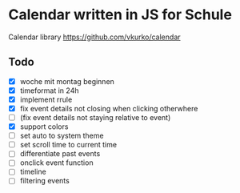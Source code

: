 # Calendar written in JS for Schule
Calendar library https://github.com/vkurko/calendar

## Todo
- [x] woche mit montag beginnen
- [x] timeformat in 24h
- [x] implement rrule
- [x] fix event details not closing when clicking otherwhere
- [ ] (fix event details not staying relative to event)
- [x] support colors
- [ ] set auto to system theme
- [ ] set scroll time to current time
- [ ] differentiate past events
- [ ] onclick event function
- [ ] timeline
- [ ] filtering events
